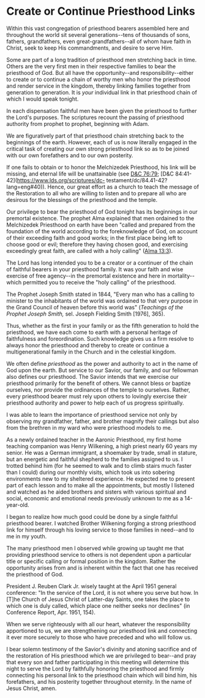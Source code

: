 # Create or Continue Priesthood Links

Within this vast congregation of priesthood bearers assembled here and
throughout the world sit several generations--tens of thousands of sons,
fathers, grandfathers, even great-grandfathers--all of whom have faith in
Christ, seek to keep His commandments, and desire to serve Him.

Some are part of a long tradition of priesthood men stretching back in time.
Others are the very first men in their respective families to bear the
priesthood of God. But all have the opportunity--and responsibility--either to
create or to continue a chain of worthy men who honor the priesthood and
render service in the kingdom, thereby linking families together from
generation to generation. It is _your_ individual link in that priesthood
chain of which I would speak tonight.

In each dispensation faithful men have been given the priesthood to further
the Lord's purposes. The scriptures recount the passing of priesthood
authority from prophet to prophet, beginning with Adam.

We are figuratively part of that priesthood chain stretching back to the
beginnings of the earth. However, each of us is now literally engaged in the
critical task of creating our own strong priesthood link so as to be joined
with our own forefathers and to our own posterity.

If one fails to obtain or to honor the Melchizedek Priesthood, his link will
be missing, and eternal life will be unattainable (see [D&amp;C
76:79](https://www.lds.org/scriptures/dc-testament/dc/76.79?lang=eng#78);
[D&amp;C 84:41-42](https://www.lds.org/scriptures/dc-
testament/dc/84.41-42?lang=eng#40)). Hence, our great effort as a church to
teach the message of the Restoration to all who are willing to listen and to
prepare all who are desirous for the blessings of the priesthood and the
temple.

Our privilege to bear the priesthood of God tonight has its beginnings in our
premortal existence. The prophet Alma explained that men ordained to the
Melchizedek Priesthood on earth have been "called and prepared from the
foundation of the world according to the foreknowledge of God, on account of
their exceeding faith and good works; in the first place being left to choose
good or evil; therefore they having chosen good, and exercising exceedingly
great faith, are called with a holy calling" ([Alma
13:3](https://www.lds.org/scriptures/bofm/alma/13.3?lang=eng#2)).

The Lord has long intended you to be a creator or a continuer of the chain of
faithful bearers in your priesthood family. It was your faith and wise
exercise of free agency--in the premortal existence and here in mortality--
which permitted you to receive the "holy calling" of the priesthood.

The Prophet Joseph Smith stated in 1844, "Every man who has a calling to
minister to the inhabitants of the world was ordained to that very purpose in
the Grand Council of heaven before this world was" (_Teachings of the Prophet
Joseph Smith,_ sel. Joseph Fielding Smith [1976], 365).

Thus, whether as the first in your family or as the fifth generation to hold
the priesthood, we have each come to earth with a personal heritage of
faithfulness and foreordination. Such knowledge gives us a firm resolve to
always honor the priesthood and thereby to create or continue a
multigenerational family in the Church and in the celestial kingdom.

We often define _priesthood_ as the power and authority to act in the name of
God upon the earth. But service to our Savior, our family, and our fellowman
also defines our priesthood. The Savior intends that we exercise our
priesthood primarily for the benefit of others. We cannot bless or baptize
ourselves, nor provide the ordinances of the temple to ourselves. Rather,
every priesthood bearer must rely upon others to lovingly exercise their
priesthood authority and power to help each of us progress spiritually.

I was able to learn the importance of priesthood service not only by observing
my grandfather, father, and brother magnify their callings but also from the
brethren in my ward who were priesthood models to me.

As a newly ordained teacher in the Aaronic Priesthood, my first home teaching
companion was Henry Wilkening, a high priest nearly 60 years my senior. He was
a German immigrant, a shoemaker by trade, small in stature, but an energetic
and faithful shepherd to the families assigned to us. I trotted behind him
(for he seemed to walk and to climb stairs much faster than I could) during
our monthly visits, which took us into sobering environments new to my
sheltered experience. He expected me to present part of each lesson and to
make all the appointments, but mostly I listened and watched as he aided
brothers and sisters with various spiritual and social, economic and emotional
needs previously unknown to me as a 14-year-old.

I began to realize how much good could be done by a single faithful priesthood
bearer. I watched Brother Wilkening forging a strong priesthood link for
himself through his loving service to those families in need--and to me in my
youth.

The many priesthood men I observed while growing up taught me that providing
priesthood service to others is not dependent upon a particular title or
specific calling or formal position in the kingdom. Rather the opportunity
arises from and is inherent within the fact that one has received the
priesthood of God.

President J. Reuben Clark Jr. wisely taught at the April 1951 general
conference: "In the service of the Lord, it is not where you serve but how. In
[T]he Church of Jesus Christ of Latter-day Saints, one takes the place to
which one is duly called, which place one neither seeks nor declines" (in
Conference Report, Apr. 1951, 154).

When we serve righteously with all our heart, whatever the responsibility
apportioned to us, we are strengthening our priesthood link and connecting it
ever more securely to those who have preceded and who will follow us.

I bear solemn testimony of the Savior's divinity and atoning sacrifice and of
the restoration of His priesthood which we are privileged to bear--and pray
that every son and father participating in this meeting will determine this
night to serve the Lord by faithfully honoring the priesthood and firmly
connecting his personal link to the priesthood chain which will bind him, his
forefathers, and his posterity together throughout eternity. In the name of
Jesus Christ, amen.

